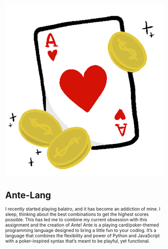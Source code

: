 ![Ante Logo](docs/Ante_logo.jpeg)

# Ante-Lang

I recently started playing balatro, and it has become an addiction of mine. I sleep, thinking about the best combinations to get the highest scores possible. This has led me to combine my current obsession with this assignment and the creation of Ante! Ante is a playing card/poker-themed programming language designed to bring a little fun to your coding. It’s a language that combines the flexibility and power of Python and JavaScript with a poker-inspired syntax that’s meant to be playful, yet functional.
